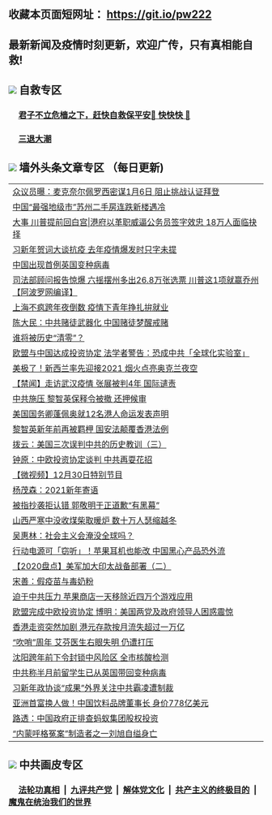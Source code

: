 ## 收藏本页面短网址： https://git.io/pw222
## 最新新闻及疫情时刻更新，欢迎广传，只有真相能自救! 



## <img src="https://img.icons8.com/cute-clipart/2x/circled-right.png">  自救专区

 ### &nbsp;&nbsp;&nbsp;&nbsp; [君子不立危樯之下，赶快自救保平安🍎 快快快 📩](https://github.com/pwgy/td/blob/master/README.md)
 
 ### &nbsp;&nbsp;&nbsp;&nbsp; [三退大潮](https://is.gd/fCPoKo) 
 
## <img src="https://img.icons8.com/cute-clipart/2x/circled-right.png"> 墙外头条文章专区 （每日更新)

<Table>
<tr><td colspan="2" align="left"><a href="https://piffcuqk.xhuyd.press/?name=c1261666&key=encdeuyadochlaxz&from=pw2">众议员曝：麦克奈尔佩罗西密谋1月6日 阻止挑战认证拜登</a></td></tr>
<tr><td colspan="2" align="left"><a href="https://piffcuqk.xhuyd.press/?name=c1261689&key=encdeuyadochlaxz&from=pw2">中国“最强地级市”苏州二手房连跌新楼遇冷</a></td></tr>
<tr><td colspan="2" align="left"><a href="https://piffcuqk.xhuyd.press/?name=c1261690&key=encdeuyadochlaxz&from=pw2">大事 川普提前回白宫|港府以革职威逼公务员签字效忠 18万人面临抉择</a></td></tr>
<tr><td colspan="2" align="left"><a href="https://piffcuqk.xhuyd.press/?name=c1261672&key=encdeuyadochlaxz&from=pw2">习新年贺词大谈抗疫 去年疫情爆发时只字未提</a></td></tr>
<tr><td colspan="2" align="left"><a href="https://piffcuqk.xhuyd.press/?name=c1261683&key=encdeuyadochlaxz&from=pw2">中国出现首例英国变种病毒</a></td></tr>
<tr><td colspan="2" align="left"><a href="https://piffcuqk.xhuyd.press/?name=c1261654&key=encdeuyadochlaxz&from=pw2">司法部顾问报告惊爆 六摇摆州多出26.8万张选票 川普这1项就赢乔州【阿波罗网编译】</a></td></tr>
<tr><td colspan="2" align="left"><a href="https://piffcuqk.xhuyd.press/?name=c1261716&key=encdeuyadochlaxz&from=pw2">上海不疯跨年夜倒数 疫情下青年挣扎拚就业</a></td></tr>
<tr><td colspan="2" align="left"><a href="https://piffcuqk.xhuyd.press/?name=c1261652&key=encdeuyadochlaxz&from=pw2">陈大民：中共赌徒武器化 中国赌徒梦醒戒赌</a></td></tr>
<tr><td colspan="2" align="left"><a href="https://piffcuqk.xhuyd.press/?name=c1261653&key=encdeuyadochlaxz&from=pw2">谁将被历史“清零”？</a></td></tr>
<tr><td colspan="2" align="left"><a href="https://piffcuqk.xhuyd.press/?name=c1261706&key=encdeuyadochlaxz&from=pw2">欧盟与中国达成投资协定 法学者警告：恐成中共「全球化实验室」</a></td></tr>
<tr><td colspan="2" align="left"><a href="https://piffcuqk.xhuyd.press/?name=c1261719&key=encdeuyadochlaxz&from=pw2">美极了！新西兰率先迎接2021 烟火点亮奥克兰夜空</a></td></tr>
<tr><td colspan="2" align="left"><a href="https://piffcuqk.xhuyd.press/?name=c1261685&key=encdeuyadochlaxz&from=pw2">【禁闻】走访武汉疫情 张展被判4年 国际谴责</a></td></tr>
<tr><td colspan="2" align="left"><a href="https://piffcuqk.xhuyd.press/?name=c1261684&key=encdeuyadochlaxz&from=pw2">中共施压 黎智英保释令被撤 还押候审</a></td></tr>
<tr><td colspan="2" align="left"><a href="https://piffcuqk.xhuyd.press/?name=c1261665&key=encdeuyadochlaxz&from=pw2">美国国务卿蓬佩奥就12名港人命运发表声明</a></td></tr>
<tr><td colspan="2" align="left"><a href="https://piffcuqk.xhuyd.press/?name=c1261655&key=encdeuyadochlaxz&from=pw2">黎智英新年前再被羁柙 国安法颠覆香港法例</a></td></tr>
<tr><td colspan="2" align="left"><a href="https://piffcuqk.xhuyd.press/?name=c1261674&key=encdeuyadochlaxz&from=pw2">拨云：美国三次误判中共的历史教训（三）</a></td></tr>
<tr><td colspan="2" align="left"><a href="https://piffcuqk.xhuyd.press/?name=c1261657&key=encdeuyadochlaxz&from=pw2">钟原：中欧投资协定谈判 中共再耍花招</a></td></tr>
<tr><td colspan="2" align="left"><a href="https://piffcuqk.xhuyd.press/?name=c1261686&key=encdeuyadochlaxz&from=pw2">【微视频】12月30日特别节目</a></td></tr>
<tr><td colspan="2" align="left"><a href="https://piffcuqk.xhuyd.press/?name=c1261701&key=encdeuyadochlaxz&from=pw2">杨茂森：2021新年寄语</a></td></tr>
<tr><td colspan="2" align="left"><a href="https://piffcuqk.xhuyd.press/?name=c1261709&key=encdeuyadochlaxz&from=pw2">被指抄袭拒认错 郭敬明于正道歉“有黑幕”</a></td></tr>
<tr><td colspan="2" align="left"><a href="https://piffcuqk.xhuyd.press/?name=c1261659&key=encdeuyadochlaxz&from=pw2">山西严寒中没收煤柴取暖炉 数十万人瑟缩越冬</a></td></tr>
<tr><td colspan="2" align="left"><a href="https://piffcuqk.xhuyd.press/?name=c1261688&key=encdeuyadochlaxz&from=pw2">吴惠林：社会主义会淹没全球吗？</a></td></tr>
<tr><td colspan="2" align="left"><a href="https://piffcuqk.xhuyd.press/?name=c1261702&key=encdeuyadochlaxz&from=pw2">行动电源可「窃听」！苹果耳机也能改 中国黑心产品恐外流</a></td></tr>
<tr><td colspan="2" align="left"><a href="https://piffcuqk.xhuyd.press/?name=c1261673&key=encdeuyadochlaxz&from=pw2">【2020盘点】美军加大印太战备部署（二）</a></td></tr>
<tr><td colspan="2" align="left"><a href="https://piffcuqk.xhuyd.press/?name=c1261598&key=encdeuyadochlaxz&from=pw2">宋善：假疫苗与毒奶粉</a></td></tr>
<tr><td colspan="2" align="left"><a href="https://piffcuqk.xhuyd.press/?name=c1261664&key=encdeuyadochlaxz&from=pw2">迫于中共压力 苹果商店一天移除近四万个游戏应用</a></td></tr>
<tr><td colspan="2" align="left"><a href="https://piffcuqk.xhuyd.press/?name=c1261680&key=encdeuyadochlaxz&from=pw2">欧盟完成中欧投资协定 博明：美国两党及政府领导人困惑震惊</a></td></tr>
<tr><td colspan="2" align="left"><a href="https://piffcuqk.xhuyd.press/?name=c1261662&key=encdeuyadochlaxz&from=pw2">香港走资突然加剧 港元存款按月流失超过一万亿</a></td></tr>
<tr><td colspan="2" align="left"><a href="https://piffcuqk.xhuyd.press/?name=c1261671&key=encdeuyadochlaxz&from=pw2">“吹哨”周年 艾芬医生右眼失明 仍遭打压</a></td></tr>
<tr><td colspan="2" align="left"><a href="https://piffcuqk.xhuyd.press/?name=c1261658&key=encdeuyadochlaxz&from=pw2">沈阳跨年前下令封锁中风险区 全市核酸检测</a></td></tr>
<tr><td colspan="2" align="left"><a href="https://piffcuqk.xhuyd.press/?name=c1261725&key=encdeuyadochlaxz&from=pw2">中共称半月前留学生已从英国带回变种病毒</a></td></tr>
<tr><td colspan="2" align="left"><a href="https://piffcuqk.xhuyd.press/?name=c1261724&key=encdeuyadochlaxz&from=pw2">习新年政协谈“成果”外界关注中共霸凌遭制裁</a></td></tr>
<tr><td colspan="2" align="left"><a href="https://piffcuqk.xhuyd.press/?name=c1261728&key=encdeuyadochlaxz&from=pw2">亚洲首富换人做！中国饮料品牌董事长 身价778亿美元</a></td></tr>
<tr><td colspan="2" align="left"><a href="https://piffcuqk.xhuyd.press/?name=c1261663&key=encdeuyadochlaxz&from=pw2">路透：中国政府正排查蚂蚁集团股权投资</a></td></tr>
<tr><td colspan="2" align="left"><a href="https://piffcuqk.xhuyd.press/?name=c1261700&key=encdeuyadochlaxz&from=pw2">“内蒙呼格冤案”制造者之一刘旭自缢身亡</a></td></tr>

 </Table>

## <img src="https://img.icons8.com/cute-clipart/2x/circled-right.png"> 中共画皮专区


 ### &nbsp;&nbsp;&nbsp;&nbsp; [法轮功真相](https://github.com/begood0513/basic/blob/master/README.md) &nbsp;|&nbsp; [九评共产党](https://github.com/begood0513/9ping.md/blob/master/README.md) &nbsp;|&nbsp; [解体党文化](https://github.com/begood0513/jtdwh.md/blob/master/README.md)   &nbsp;|&nbsp; [共产主义的终极目的](https://github.com/begood0513/gczydzjmd.md/blob/master/README.md) &nbsp;|&nbsp; [魔鬼在统治我们的世界](https://github.com/begood0513/gczydzjmd.md/blob/master/README.md) 

